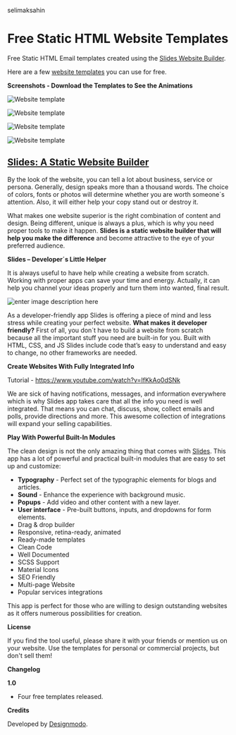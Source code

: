 
selimaksahin

















# Free Static HTML Website Templates
Free Static HTML Email templates created using the [Slides Website Builder](https://designmodo.com/slides/).

Here are a few [website templates](https://designmodo.com/website-templates/) you can use for free.

**Screenshots - Download the Templates to See the Animations**

![Website template](https://raw.githubusercontent.com/designmodo/html-website-templates/master/images/template-screenshot.jpg)

![Website template](https://raw.githubusercontent.com/designmodo/html-website-templates/master/images/template-screenshot2.jpg)

![Website template](https://raw.githubusercontent.com/designmodo/html-website-templates/master/images/template-screenshot3.jpg)

![Website template](https://raw.githubusercontent.com/designmodo/html-website-templates/master/images/template-screenshot4.jpg)


## [Slides: A Static Website Builder](https://designmodo.com/slides/)

By the look of the website, you can tell a lot about business, service or persona. Generally, design speaks more than a thousand words. The choice of colors, fonts or photos will determine whether you are worth someone´s attention. Also, it will either help your copy stand out or destroy it.

What makes one website superior is the right combination of content and design. Being different, unique is always a plus, which is why you need proper tools to make it happen. **Slides is a static website builder that will help you make the difference** and become attractive to the eye of your preferred audience.

**Slides – Developer´s Little Helper**

It is always useful to have help while creating a website from scratch. Working with proper apps can save your time and energy. Actually, it can help you channel your ideas properly and turn them into wanted, final result.

![enter image description here](https://cdn-images-1.medium.com/max/1600/1*-4hGnCc58E-7E8YCEILNrQ.gif)

As a developer-friendly app Slides is offering a piece of mind and less stress while creating your perfect website. **What makes it developer friendly?** First of all, you don´t have to build a website from scratch because all the important stuff you need are built-in for you. Built with HTML, CSS, and JS Slides include code that’s easy to understand and easy to change, no other frameworks are needed.

**Create Websites With Fully Integrated Info**

Tutorial - https://www.youtube.com/watch?v=IfKkAo0dSNk

We are sick of having notifications, messages, and information everywhere which is why Slides app takes care that all the info you need is well integrated. That means you can chat, discuss, show, collect emails and polls, provide directions and more. This awesome collection of integrations will expand your selling capabilities.

**Play With Powerful Built-In Modules**

The clean design is not the only amazing thing that comes with [Slides](https://designmodo.com/slides/). This app has a lot of powerful and practical built-in modules that are easy to set up and customize:

 - **Typography** - Perfect set of the typographic elements for blogs    and articles.
 - **Sound** - Enhance the experience with background music.
 - **Popups** - Add video and other content with a new layer.
 - **User interface** - Pre-built buttons, inputs, and dropdowns for form elements.
 -  Drag & drop builder
 -  Responsive, retina-ready, animated
 -  Ready-made templates
 -  Clean Code
 -  Well Documented
 -  SCSS Support
 -  Material Icons
 -  SEO Friendly
 -  Multi-page Website
 -  Popular services integrations

This app is perfect for those who are willing to design outstanding websites as it offers numerous possibilities for creation.

**License**

If you find the tool useful, please share it with your friends or mention us on your website. Use the templates for personal or commercial projects, but don't sell them!

**Changelog**

**1.0**

- Four free templates released.

**Credits**

Developed by [Designmodo](https://designmodo.com).
